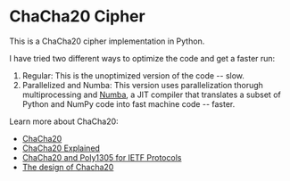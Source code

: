 # ChaCha20 Cipher
This is a ChaCha20 cipher implementation in Python.

I have tried two different ways to optimize the code and get a faster run:

1. Regular:
   This is the unoptimized version of the code -- slow.
2. Parallelized and Numba:
   This version uses parallelization thorugh multiprocessing and [Numba](https://numba.pydata.org/), a JIT compiler that translates a subset of Python and NumPy code into fast machine code -- faster.

Learn more about ChaCha20:
* [ChaCha20](https://en.wikipedia.org/wiki/Salsa20)
* [ChaCha20 Explained](https://www.youtube.com/watch?v=UeIpq-C-GSA)
* [ChaCha20 and Poly1305 for IETF Protocols](https://tools.ietf.org/html/rfc8439)
* [The design of Chacha20](https://loup-vaillant.fr/tutorials/chacha20-design)